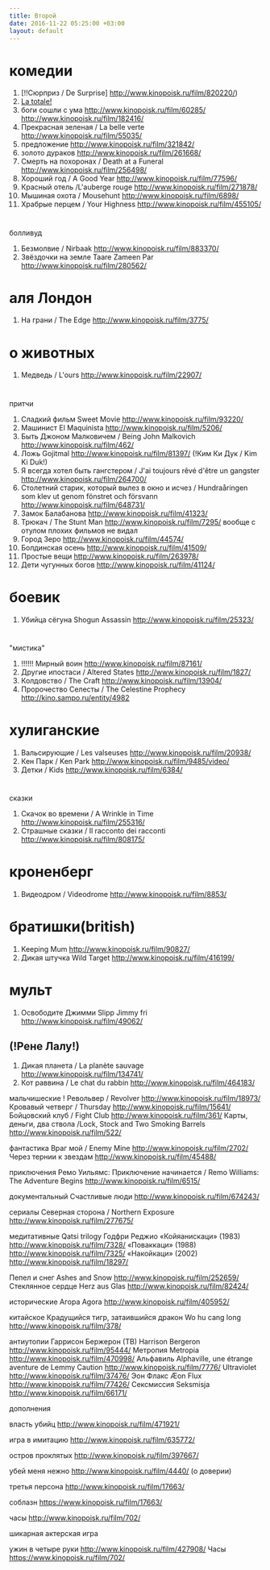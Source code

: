 ```yaml
---
title: Второй
date: 2016-11-22 05:25:00 +03:00
layout: default
---
```


# **комедии**

1. [!!Cюрприз / De Surprise] http://www.kinopoisk.ru/film/820220/)
1. [La totale! ](http://www.kinopoisk.ru/film/55057/)
1. боги сошли с ума  http://www.kinopoisk.ru/film/60285/ http://www.kinopoisk.ru/film/182416/
1. Прекрасная зеленая / La belle verte http://www.kinopoisk.ru/film/55035/
1. предложение          http://www.kinopoisk.ru/film/321842/
1. золото дураков      http://www.kinopoisk.ru/film/261668/
1. Смерть на похоронах / Death at a Funeral http://www.kinopoisk.ru/film/256498/
1. Хороший год / A Good Year http://www.kinopoisk.ru/film/77596/
1. Красный отель /L'auberge rouge http://www.kinopoisk.ru/film/271878/
1. Мышиная охота / Mousehunt http://www.kinopoisk.ru/film/6898/
1. Храбрые перцем / Your Highness http://www.kinopoisk.ru/film/455105/
# 
болливуд
1. Безмолвие / Nirbaak  http://www.kinopoisk.ru/film/883370/
1. Звёздочки на земле Taare Zameen Par http://www.kinopoisk.ru/film/280562/

# аля Лондон
1. На грани / The Edge http://www.kinopoisk.ru/film/3775/

# о животных
1. Медведь / L'ours http://www.kinopoisk.ru/film/22907/
# 
притчи
1. Сладкий фильм Sweet Movie http://www.kinopoisk.ru/film/93220/
1. Машинист El Maquinista http://www.kinopoisk.ru/film/5206/
1. Быть Джоном Малковичем / Being John Malkovich http://www.kinopoisk.ru/film/462/
1. Ложь Gojitmal  http://www.kinopoisk.ru/film/81397/
\(!Ким Ки Дук / Kim Ki Duk!)
1. Я всегда хотел быть гангстером / J'ai toujours rêvé d'être un gangster http://www.kinopoisk.ru/film/264700/
1. Столетний старик, который вылез в окно и исчез / Hundraåringen som klev ut genom fönstret och försvann http://www.kinopoisk.ru/film/648731/
1. Замок  Балабанова http://www.kinopoisk.ru/film/41323/
1. Трюкач / The Stunt Man http://www.kinopoisk.ru/film/7295/
вообще с отулом плохих фильмов не видал
1. Город Зеро  http://www.kinopoisk.ru/film/44574/
1. Болдинская осень http://www.kinopoisk.ru/film/41509/
1. Простые вещи http://www.kinopoisk.ru/film/263978/
1. Дети чугунных богов http://www.kinopoisk.ru/film/41124/

# боевик
1. Убийца сёгуна Shogun Assassin http://www.kinopoisk.ru/film/25323/
# 
"мистика"
1. !!!!!! Мирный воин    http://www.kinopoisk.ru/film/87161/
1. Другие ипостаси / Altered States http://www.kinopoisk.ru/film/1827/
1. Колдовство / The Craft http://www.kinopoisk.ru/film/13904/
1. Пророчество Селесты / The Celestine Prophecy http://kino.sampo.ru/entity/4982

# хулиганские
1. Вальсирующие / Les valseuses http://www.kinopoisk.ru/film/20938/
1. Кен Парк / Ken Park http://www.kinopoisk.ru/film/9485/video/
1. Детки / Kids  http://www.kinopoisk.ru/film/6384/
# 
сказки
1. Скачок во времени / A Wrinkle in Time http://www.kinopoisk.ru/film/255316/
1. Страшные сказки / Il racconto dei racconti http://www.kinopoisk.ru/film/808175/

# кроненберг
1. Видеодром / Videodrome http://www.kinopoisk.ru/film/8853/

# братишки(british)
1. Keeping Mum  http://www.kinopoisk.ru/film/90827/
1. Дикая штучка Wild Target http://www.kinopoisk.ru/film/416199/

# мульт
1. Освободите Джимми Slipp Jimmy fri http://www.kinopoisk.ru/film/49062/
## \(!Рене Лалу!)
1. Дикая планета / La planète sauvage http://www.kinopoisk.ru/film/134741/
1. Кот раввина / Le chat du rabbin http://www.kinopoisk.ru/film/464183/

мальчишеские
! Револьвер / Revolver http://www.kinopoisk.ru/film/18973/
Кровавый четверг / Thursday http://www.kinopoisk.ru/film/15641/
Бойцовский клуб / Fight Club http://www.kinopoisk.ru/film/361/
Карты, деньги, два ствола /Lock, Stock and Two Smoking Barrels http://www.kinopoisk.ru/film/522/

фантастика
Враг мой / Enemy Mine http://www.kinopoisk.ru/film/2702/
Через тернии к звездам http://www.kinopoisk.ru/film/45488/

приключения
Ремо Уильямс: Приключение начинается / Remo Williams: The Adventure Begins http://www.kinopoisk.ru/film/6515/

документальный
Счастливые люди http://www.kinopoisk.ru/film/674243/

сериалы
Северная сторона / Northern Exposure http://www.kinopoisk.ru/film/277675/

медитативные
Qatsi trilogy  Годфри Реджио
«Койяанискаци» (1983) http://www.kinopoisk.ru/film/7328/
«Поваккаци» (1988) http://www.kinopoisk.ru/film/7325/
«Накойкаци» (2002) http://www.kinopoisk.ru/film/18297/

Пепел и снег Ashes and Snow http://www.kinopoisk.ru/film/252659/
Стеклянное сердце Herz aus Glas http://www.kinopoisk.ru/film/82424/

исторические
Агора Agora http://www.kinopoisk.ru/film/405952/

китайское
Крадущийся тигр, затаившийся дракон Wo hu cang long http://www.kinopoisk.ru/film/378/

антиутопии
Гаррисон Бержерон (ТВ) Harrison Bergeron http://www.kinopoisk.ru/film/95444/
Метропия Metropia http://www.kinopoisk.ru/film/470998/
Альфавиль Alphaville, une étrange aventure de Lemmy Caution http://www.kinopoisk.ru/film/7776/
Ultraviolet http://www.kinopoisk.ru/film/37476/
Эон Флакс Æon Flux http://www.kinopoisk.ru/film/77426/
Сексмиссия Seksmisja http://www.kinopoisk.ru/film/66171/

дополнения

власть убийц http://www.kinopoisk.ru/film/471921/

игра в имитацию http://www.kinopoisk.ru/film/635772/

остров проклятых http://www.kinopoisk.ru/film/397667/

убей меня нежно http://www.kinopoisk.ru/film/4440/ (о доверии)

третья персона http://www.kinopoisk.ru/film/17663/

соблазн https://www.kinopoisk.ru/film/17663/

часы http://www.kinopoisk.ru/film/702/

шикарная актерская игра

ужин в четыре руки http://www.kinopoisk.ru/film/427908/
Часы https://www.kinopoisk.ru/film/702/